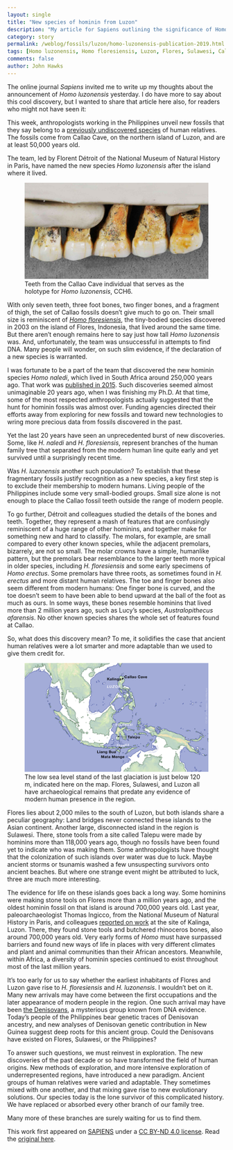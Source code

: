 ```yaml
---
layout: single
title: "New species of hominin from Luzon"
description: "My article for Sapiens outlining the significance of Homo luzonensis."
category: story
permalink: /weblog/fossils/luzon/homo-luzonensis-publication-2019.html
tags: [Homo luzonensis, Homo floresiensis, Luzon, Flores, Sulawesi, Callao Cave, Philippines]
comments: false
author: John Hawks
---
```


The online journal <em>Sapiens</em> invited me to write up my thoughts about the announcement of <em>Homo luzonensis</em> yesterday. I do have more to say about this cool discovery, but I wanted to share that article here also, for readers who might not have seen it:

<p>This week, anthropologists working in the Philippines unveil new fossils that they say belong to a <a href="https://www.nature.com/articles/s41586-019-1067-9" target="_blank" rel="noopener">previously undiscovered species</a> of human relatives. The fossils come from Callao Cave, on the northern island of Luzon, and are at least 50,000 years old.</p>

<p>The team, led by Florent Détroit of the National Museum of Natural History in Paris, have named the new species <em>Homo luzonensis</em> after the island where it lived.</p>

<figure>
<img src="/images/callao-01-teeth-pic_adjusted-1200x628.jpg" alt="Teeth from Callao Cave, Philippines, in buccal view" />
<figcaption>Teeth from the Callao Cave individual that serves as the holotype for <em>Homo luzonensis</em>, CCH6.</figcaption>
</figure>


<p>With only seven teeth, three foot bones, two finger bones, and a fragment of thigh, the set of Callao fossils doesn’t give much to go on. Their small size is reminiscent of <a href="https://www.nature.com/articles/nature02999"><em>Homo floresiensis</em></a>, the tiny-bodied species discovered in 2003 on the island of Flores, Indonesia, that lived around the same time. But there aren’t enough remains here to say just how tall <em>Homo luzonensis</em> was. And, unfortunately, the team was unsuccessful in attempts to find DNA. Many people will wonder, on such slim evidence, if the declaration of a new species is warranted.</p>

<p>I was fortunate to be a part of the team that discovered the new hominin species <em>Homo naledi</em>, which lived in South Africa around 250,000 years ago. That work was <a href="https://www.ncbi.nlm.nih.gov/pmc/articles/PMC4559886/">published in 2015</a>. Such discoveries seemed almost unimaginable 20 years ago, when I was finishing my Ph.D. At that time, some of the most respected anthropologists actually suggested that the hunt for hominin fossils was almost over. Funding agencies directed their efforts away from exploring for new fossils and toward new technologies to wring more precious data from fossils discovered in the past.</p>

<p>Yet the last 20 years have seen an unprecedented burst of new discoveries. Some, like <em>H. naledi</em> and <em>H. floresiensis</em>, represent branches of the human family tree that separated from the modern human line quite early and yet survived until a surprisingly recent time.</p>

<p>Was <em>H. luzonensis</em> another such population? To establish that these fragmentary fossils justify recognition as a new species, a key first step is to exclude their membership to modern humans. Living people of the Philippines include some very small-bodied groups. Small size alone is not enough to place the Callao fossil teeth outside the range of modern people.</p>

<p>To go further, Détroit and colleagues studied the details of the bones and teeth. Together, they represent a mash of features that are confusingly reminiscent of a huge range of other hominins, and together make for something new and hard to classify. The molars, for example, are small compared to every other known species, while the adjacent premolars, bizarrely, are not so small. The molar crowns have a simple, humanlike pattern, but the premolars bear resemblance to the larger teeth more typical in older species, including <em>H. floresiensis </em>and some early specimens of <em>Homo erectus</em>. Some premolars have three roots, as sometimes found in <em>H. erectus</em> and more distant human relatives. The toe and finger bones also seem different from modern humans: One finger bone is curved, and the toe doesn’t seem to have been able to bend upward at the ball of the foot as much as ours. In some ways, these bones resemble hominins that lived more than 2 million years ago, such as Lucy’s species, <em>Australopithecus afarensis</em>. No other known species shares the whole set of features found at Callao.</p>

<p>So, what does this discovery mean? To me, it solidifies the case that ancient human relatives were a lot smarter and more adaptable than we used to give them credit for.</p>

<figure>
<img src="/images/sunda-sahul-sea-level-map-edges-stripped-sites-philippines.png" alt="Map of island southeast Asia indicating sites discussed in the text" />
<figcaption>The low sea level stand of the last glaciation is just below 120 m, indicated here on the map. Flores, Sulawesi, and Luzon all have archaeological remains that predate any evidence of modern human presence in the region.</figcaption>
</figure>


<p>Flores lies about 2,000 miles to the south of Luzon, but both islands share a peculiar geography: Land bridges never connected these islands to the Asian continent. Another large, disconnected island in the region is Sulawesi. There, stone tools from a site called Talepu were made by hominins more than 118,000 years ago, though no fossils have been found yet to indicate who was making them. Some anthropologists have thought that the colonization of such islands over water was due to luck. Maybe ancient storms or tsunamis washed a few unsuspecting survivors onto ancient beaches. But where one strange event might be attributed to luck, three are much more interesting.</p>

<p>The evidence for life on these islands goes back a long way. Some hominins were making stone tools on Flores more than a million years ago, and the oldest hominin fossil on that island is around 700,000 years old. Last year, paleoarchaeologist Thomas Ingicco, from the National Museum of Natural History in Paris, and colleagues <a href="https://www.nature.com/articles/s41586-018-0072-8">reported on work</a> at the site of Kalinga, Luzon. There, they found stone tools and butchered rhinoceros bones, also around 700,000 years old. Very early forms of <em>Homo</em> must have surpassed barriers and found new ways of life in places with very different climates and plant and animal communities than their African ancestors. Meanwhile, within Africa, a diversity of hominin species continued to exist throughout most of the last million years.</p>

<p>It’s too early for us to say whether the earliest inhabitants of Flores and Luzon gave rise to <em>H. floresiensis</em> and <em>H. luzonensis</em>. I wouldn’t bet on it. Many new arrivals may have come between the first occupations and the later appearance of modern people in the region. One such arrival may have been <a href="https://www.sapiens.org/evolution/denisova-cave-jewelry/">the Denisovans</a>, a mysterious group known from DNA evidence. Today’s people of the Philippines bear genetic traces of Denisovan ancestry, and new analyses of Denisovan genetic contribution in New Guinea suggest deep roots for this ancient group. Could the Denisovans have existed on Flores, Sulawesi, or the Philippines?</p>

<p>To answer such questions, we must reinvest in exploration. The new discoveries of the past decade or so have transformed the field of human origins. New methods of exploration, and more intensive exploration of underrepresented regions, have introduced a new paradigm. Ancient groups of human relatives were varied and adaptable. They sometimes mixed with one another, and that mixing gave rise to new evolutionary solutions. Our species today is the lone survivor of this complicated history. We have replaced or absorbed every other branch of our family tree.</p>

<p>Many more of these branches are surely waiting for us to find them.</p>



<p>This work first appeared on <a href="http://https://www.sapiens.org">SAPIENS</a> under a <a href="https://creativecommons.org/licenses/by-nd/4.0/">CC BY-ND 4.0 license</a>. Read the <a href="https://www.sapiens.org/evolution/homo-luzonensis-discovery/" target="_blank">original here</a>.<img src="https://www.sapiens.org/track/9479-[TIMESTAMP]/?dt=New+Hominin+Shakes+the+Family+Tree%E2%80%94Again&dl=https%3A%2F%2Fwww.sapiens.org%2Fevolution%2Fhomo-luzonensis-discovery%2F" alt="" width="1" height="1" /></p>

